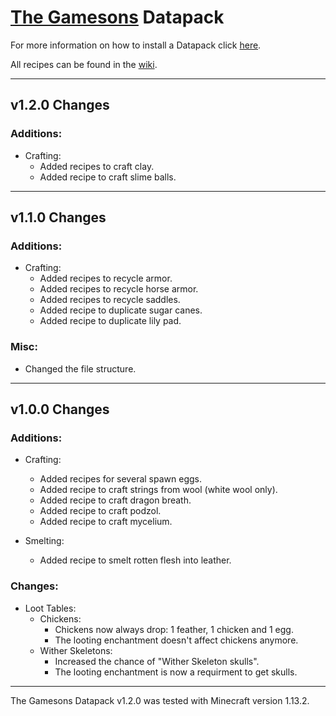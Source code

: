 # [The Gamesons](https://youtube.com/c/TheGamesons) Datapack

For more information on how to install a Datapack click [here](https://minecraft.gamepedia.com/Tutorials/Installing_a_data_pack).

All recipes can be found in the [wiki](https://github.com/MarcGamesons/minecraft-thegamesons-datapack/wiki).

---

## v1.2.0 Changes

### Additions:

+ Crafting:
	+ Added recipes to craft clay.
	+ Added recipe to craft slime balls.

---

## v1.1.0 Changes

### Additions:

+ Crafting:
	+ Added recipes to recycle armor.
	+ Added recipes to recycle horse armor.
	+ Added recipes to recycle saddles.
	+ Added recipe to duplicate sugar canes.
	+ Added recipe to duplicate lily pad.

### Misc:

+ Changed the file structure.

---

## v1.0.0 Changes

### Additions:

+ Crafting:
	+ Added recipes for several spawn eggs.
	+ Added recipe to craft strings from wool (white wool only).
	+ Added recipe to craft dragon breath.
	+ Added recipe to craft podzol.
	+ Added recipe to craft mycelium.
	
+ Smelting:
	+ Added recipe to smelt rotten flesh into leather.

### Changes:

+ Loot Tables:
	+ Chickens:
		+ Chickens now always drop: 1 feather, 1 chicken and 1 egg.
		+ The looting enchantment doesn't affect chickens anymore.
	+ Wither Skeletons:
		+ Increased the chance of "Wither Skeleton skulls". 
		+ The looting enchantment is now a requirment to get skulls.
	
---

The Gamesons Datapack v1.2.0 was tested with Minecraft version 1.13.2.